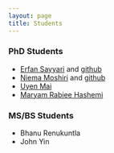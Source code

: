 ```yaml
---
layout: page
title: Students
---
```


### PhD Students

* [Erfan Sayyari](http://erfansayyari.com/) and [github](https://github.com/esayyari) 
* [Niema Moshiri](http://niema.net/) and [github](https://github.com/niemasd/)
* [Uyen Mai](https://github.com/uym2)
* [Maryam Rabiee Hashemi](https://github.com/maryamrabiee)


### MS/BS Students

* Bhanu Renukuntla
* John Yin

